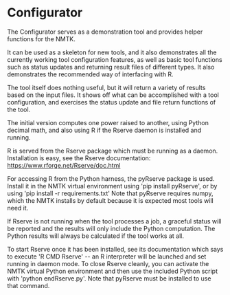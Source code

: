 # Configurator

The Configurator serves as a demonstration tool and provides helper functions
for the NMTK.

It can be used as a skeleton for new tools, and it also demonstrates all the
currently working tool configuration features, as well as basic tool functions
such as status updates and returning result files of different types.  It also
demonstrates the recommended way of interfacing with R.

The tool itself does nothing useful, but it will return a variety of results
based on the input files.  It shows off what can be accomplished with a tool
configuration, and exercises the status update and file return functions of the
tool.

The initial version computes one power raised to another, using Python decimal
math, and also using R if the Rserve daemon is installed and running.

R is served from the Rserve package which must be running as a daemon.
Installation is easy, see the Rserve documentation:
https://www.rforge.net/Rserve/doc.html

For accessing R from the Python harness, the pyRserve package is used.  Install
it in the NMTK virtual environment using 'pip install pyRserve', or by using
'pip install -r requirements.txt' Note that pyRserve requires numpy, which the
NMTK installs by default because it is expected most tools will need it.

If Rserve is not running when the tool processes a job, a graceful status will
be reported and the results will only include the Python computation.  The
Python results will always be calculated if the tool works at all.

To start Rserve once it has been installed, see its documentation which says to
execute 'R CMD Rserve' -- an R interpreter will be launched and set running in
daemon mode.  To close Rserve cleanly, you can activate the NMTK virtual Python
environment and then use the included Python script with 'python endRserve.py'.
Note that pyRserve must be installed to use that command.
